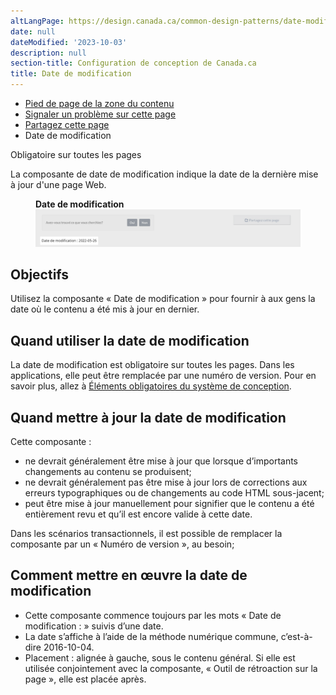```yaml
---
altLangPage: https://design.canada.ca/common-design-patterns/date-modified.html
date: null
dateModified: '2023-10-03'
description: null
section-title: Configuration de conception de Canada.ca
title: Date de modification
---
```





<div class="gc-stp-stp">
 <div class="row">
  <ul class="toc lst-spcd col-md-12">
   <li class="col-md-4 col-sm-6">
    <a class="list-group-item" href="pied-page-contenu.html">
     Pied de page de la zone du contenu
    </a>
   </li>
   <li class="col-md-4 col-sm-6">
    <a class="list-group-item" href="signaler-probleme.html">
     Signaler un
					problème sur cette page
    </a>
   </li>
   <li class="col-md-4 col-sm-6">
    <a class="list-group-item" href="partagez-page.html">
     Partagez cette page
    </a>
   </li>
   <li class="col-md-4 col-sm-6">
    <a class="list-group-item active">
     Date de
					modification
    </a>
   </li>
  </ul>
 </div>
</div>

<section>
 <p>
  <span class="label label-danger">
   Obligatoire sur toutes les pages
  </span>
 </p>
 <p>
  La composante de date de modification indique la date de la dernière mise à jour d'une page Web.
 </p>
 <figure>
  <figcaption>
   <b>
    Date de modification
   </b>
  </figcaption>
  <img alt="Date de modification : 2022-05-26 apparaît en surbrillance sous la zone de contenu principale." src="../images/datemod-fr.png"/>
 </figure>
</section>

<section>
 <h2>
  Objectifs
 </h2>
 <p>
  Utilisez la composante « Date de modification » pour fournir à aux gens la date où le contenu a été
				mis à jour en dernier.
 </p>
</section>

<section>
 <h2>
  Quand utiliser la date de modification
 </h2>
 <p>
  La date de modification est obligatoire sur toutes les pages. Dans les applications, elle peut être remplacée
				par une numéro de version. Pour en savoir plus, allez à
  <a href="{{ site.url }}/specifications/elements-obligatoires.html#entete-piedpage">
   Éléments
					obligatoires du système de conception</a>.
 </p>
</section>

<section>
 <h2>
  Quand mettre à jour la date de modification
 </h2>
 <p>
  Cette composante :
 </p>
 <ul>
  <li>
   ne devrait généralement être mise à jour que lorsque d’importants changements au contenu se produisent;
  </li>
  <li>
   ne devrait généralement pas être mise à jour lors de corrections aux erreurs typographiques ou de
					changements au code HTML sous-jacent;
  </li>
  <li>
   peut être mise à jour manuellement pour signifier que le contenu a été entièrement revu et qu’il est encore
					valide à cette date.
  </li>
 </ul>
 <p>
  Dans les scénarios transactionnels, il est possible de remplacer la composante par un « Numéro de
				version », au besoin;
 </p>
</section>

<section>
 <h2>
  Comment mettre en œuvre la date de modification
 </h2>
 <ul>
  <li>
   Cette composante commence toujours par les mots « Date de modification : » suivis d’une date.
  </li>
  <li>
   La date s’affiche à l’aide de la méthode numérique commune, c’est-à-dire 2016-10-04.
  </li>
  <li>
   Placement&nbsp;: alignée à gauche, sous le contenu général. Si elle est utilisée conjointement avec la composante, « Outil de rétroaction sur la page », elle est placée après.
  </li>
 </ul>
</section>






